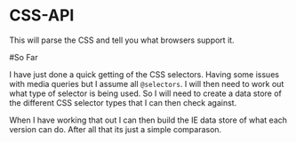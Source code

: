 CSS-API
=======

This will parse the CSS and tell you what browsers support it.

#So Far

I have just done a quick getting of the CSS selectors. Having some issues with media queries but I assume all `@selectors`. I will then need to work out what type of selector is being used. So I will need to create a data store of the different CSS selector types that I can then check against.

When I have working that out I can then build the IE data store of what each version can do. After all that its just a simple comparason.